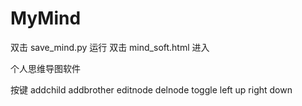 # MyMind
双击 save_mind.py 运行
双击 mind_soft.html 进入

个人思维导图软件

   按键
   addchild <Insert>
   addbrother <Enter>
   editnode <F2>
   delnode  <Delete>
   toggle <Space>
   left <Left>
   up <Up>
   right  <Right>
   down <Down>
